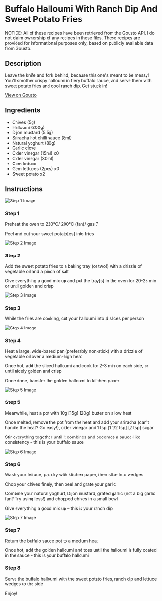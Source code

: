 # Buffalo Halloumi With Ranch Dip And Sweet Potato Fries

NOTICE: All of these recipes have been retrieved from the Gousto API. I do not claim ownership of any recipes in these files. These recipes are provided for informational purposes only, based on publicly available data from Gousto.

## Description

Leave the knife and fork behind, because this one's meant to be messy! You'll smother crispy halloumi in fiery buffalo sauce, and serve them with sweet potato fries and cool ranch dip. Get stuck in!

[View on Gousto](https://www.gousto.co.uk/recipes/cookbook/buffalo-halloumi-ranch-dip-sweet-potato-fries)

## Ingredients

- Chives (5g)
- Halloumi (200g)
- Dijon mustard (5.5g)
- Sriracha hot chilli sauce (8ml)
- Natural yoghurt (80g)
- Garlic clove
- Cider vinegar (15ml) x0
- Cider vinegar (30ml)
- Gem lettuce
- Gem lettuces (2pcs) x0
- Sweet potato x2

## Instructions

![Step 1 Image](https://production-media.gousto.co.uk/cms/recipe-step-image/step-1-1622541632717-x200.jpg)

### Step 1

Preheat the oven to 220°C/ 200°C (fan)/ gas 7

Peel and cut your sweet potato[es] into fries

![Step 2 Image](https://production-media.gousto.co.uk/cms/recipe-step-image/step-2-1622541642879-x200.jpg)

### Step 2

Add the sweet potato fries to a baking tray (or two!) with a drizzle of vegetable oil and a pinch of salt

Give everything a good mix up and put the tray[s] in the oven for 20-25 min or until golden and crisp

![Step 3 Image](https://production-media.gousto.co.uk/cms/recipe-step-image/step-3-1731330017493-x200.jpg)

### Step 3

While the fries are cooking, cut your halloumi into 4 slices per person

![Step 4 Image](https://production-media.gousto.co.uk/cms/recipe-step-image/step-4-1622541674161-x200.jpg)

### Step 4

Heat a large, wide-based pan (preferably non-stick) with a drizzle of vegetable oil over a medium-high heat

Once hot, add the sliced halloumi and cook for 2-3 min on each side, or until nicely golden and crisp

Once done, transfer the golden halloumi to kitchen paper

![Step 5 Image](https://production-media.gousto.co.uk/cms/recipe-step-image/step-5-1622541688955-x200.jpg)

### Step 5

Meanwhile, heat a pot with 10g <span class="text-purple">[15g]</span> <span class="text-danger">[20g]</span> butter on a low heat

Once melted, remove the pot from the heat and add your sriracha (can't handle the heat? Go easy!), cider vinegar and 1 tsp <span class="text-purple">[1 1/2 tsp]</span> <span class="text-danger">[2 tsp] </span>sugar

Stir everything together until it combines and becomes a sauce-like consistency – this is your buffalo sauce

![Step 6 Image](https://production-media.gousto.co.uk/cms/recipe-step-image/step-6-1622541706996-x200.jpg)

### Step 6

Wash your lettuce, pat dry with kitchen paper, then slice<span class="text-danger"> </span>into wedges

Chop your chives finely, then peel and grate your garlic

Combine your natural yoghurt, Dijon mustard, grated garlic (not a big garlic fan? Try using less!) and chopped chives in a small bowl

Give everything a good mix up – this is your ranch dip

![Step 7 Image](https://production-media.gousto.co.uk/cms/recipe-step-image/step-7-1622541729245-x200.jpg)

### Step 7

Return the buffalo sauce pot to a medium heat

Once hot, add the golden halloumi and toss until the halloumi is fully coated in the sauce – this is your buffalo halloumi

### Step 8

Serve the buffalo halloumi with the sweet potato fries, ranch dip and lettuce wedges to the side

Enjoy!

